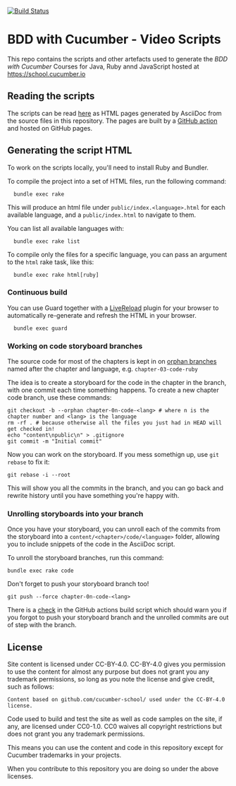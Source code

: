 [![Build Status](https://github.com/cucumber-school/bdd-with-cucumber/workflows/html/badge.svg)](https://github.com/cucumber-school/bdd-with-cucumber/actions)

# BDD with Cucumber - Video Scripts

This repo contains the scripts and other artefacts used to generate the *BDD with Cucumber* Courses for Java, Ruby annd JavaScript hosted at https://school.cucumber.io

## Reading the scripts

The scripts can be read [here](https://cucumber-school.github.io/bdd-with-cucumber/) as HTML pages generated by AsciiDoc from the source files in this repository. The pages are built by a [GitHub action](https://github.com/cucumber-school/bdd-with-cucumber/blob/master/.github/workflows/html.yml) and hosted on GitHub pages.

## Generating the script HTML

To work on the scripts locally, you'll need to install Ruby and Bundler.

To compile the project into a set of HTML files, run the following command:

```
  bundle exec rake
```

This will produce an html file under `public/index.<language>.html` for each available language, and a `public/index.html` to navigate to them.

You can list all available languages with:

```
  bundle exec rake list
```

To compile only the files for a specific language, you can pass an argument to the `html` rake task, like this:

```
  bundle exec rake html[ruby]
```

### Continuous build

You can use Guard together with a [LiveReload](http://livereload.com/) plugin for your browser to automatically re-generate and refresh the HTML in your browser.

```
  bundle exec guard
```

### Working on code storyboard branches

The source code for most of the chapters is kept in on [orphan branches](https://git-scm.com/docs/git-checkout/1.7.3.1#git-checkout---orphan) named after the chapter and language, e.g. `chapter-03-code-ruby`

The idea is to create a storyboard for the code in the chapter in the branch, with one commit each time something happens. To create a new chapter code branch, use these commands:

    git checkout -b --orphan chapter-0n-code-<lang> # where n is the chapter number and <lang> is the language
    rm -rf . # because otherwise all the files you just had in HEAD will get checked in!
    echo "content\npublic\n" > .gitignore
    git commit -m "Initial commit"

Now you can work on the storyboard. If you mess somethign up, use `git rebase` to fix it:

    git rebase -i --root

This will show you all the commits in the branch, and you can go back and rewrite history until you have something you're happy with.

### Unrolling storyboards into your branch

Once you have your storyboard, you can unroll each of the commits from the storyboard into a `content/<chapter>/code/<language>`
folder, allowing you to include snippets of the code in the AsciiDoc script.

To unroll the storyboard branches, run this command:

    bundle exec rake code

Don't forget to push your storyboard branch too!

    git push --force chapter-0n-code-<lang>

There is a [check](https://github.com/cucumber-school/bdd-with-cucumber/blob/master/.github/workflows/html.yml#L26) in the GitHub actions build script which should warn you if you forgot to push your storyboard branch and the unrolled commits are out of step with the branch.

## License

Site content is licensed under CC-BY-4.0. CC-BY-4.0 gives you permission to use the content for almost any purpose but does not grant you any trademark permissions, so long as you note the license and give credit, such as follows:

    Content based on github.com/cucumber-school/ used under the CC-BY-4.0 license.

Code used to build and test the site as well as code samples on the site, if any, are licensed under CC0-1.0. CC0 waives all copyright restrictions but does not grant you any trademark permissions.

This means you can use the content and code in this repository except for Cucumber trademarks in your projects.

When you contribute to this repository you are doing so under the above licenses.

